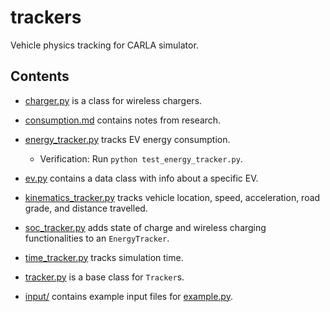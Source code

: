 # trackers
Vehicle physics tracking for CARLA simulator.


## Contents
- [charger.py](charger.py) is a class for wireless chargers.
- [consumption.md](consumption.md) contains notes from research.
- [energy_tracker.py](energy_tracker.py) tracks EV energy consumption.
    - Verification: Run `python test_energy_tracker.py`.
- [ev.py](ev.py) contains a data class with info about a specific EV.
- [kinematics_tracker.py](kinematics_tracker.py) tracks vehicle location, speed, acceleration, road grade, and distance travelled.
- [soc_tracker.py](soc_tracker.py) adds state of charge and wireless charging functionalities to an `EnergyTracker`. 
- [time_tracker.py](time_tracker.py) tracks simulation time.
- [tracker.py](tracker.py) is a base class for `Tracker`s. 

- [input/](input/README.md) contains example input files for [example.py](example.py).
